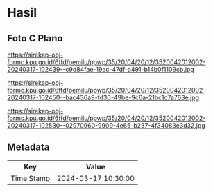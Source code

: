 # Hasil

## Foto C Plano

https://sirekap-obj-formc.kpu.go.id/6ffd/pemilu/ppwp/35/20/04/20/12/3520042012002-20240317-102439--c9d84fae-19ac-47df-a491-b14b0f1109cb.jpg

https://sirekap-obj-formc.kpu.go.id/6ffd/pemilu/ppwp/35/20/04/20/12/3520042012002-20240317-102450--bac436a9-fd30-49be-9c6a-21bc1c7a763e.jpg

https://sirekap-obj-formc.kpu.go.id/6ffd/pemilu/ppwp/35/20/04/20/12/3520042012002-20240317-102530--02970960-9909-4e65-b237-4f34083e3d32.jpg


## Metadata

| Key        | Value               |
| ---------- | ------------------- |
| Time Stamp | 2024-03-17 10:30:00 |



